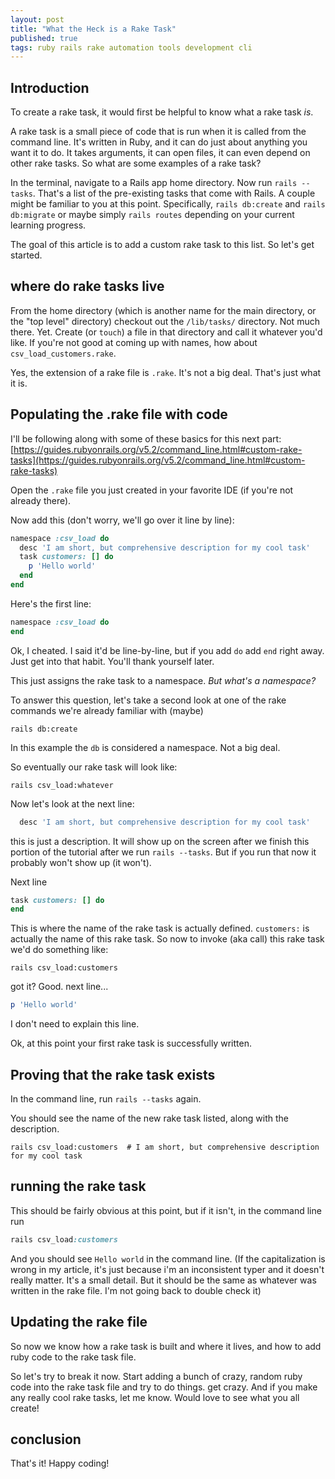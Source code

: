 ```yaml
---
layout: post
title: "What the Heck is a Rake Task"
published: true
tags: ruby rails rake automation tools development cli
---
```


## Introduction

To create a rake task, it would first be helpful to know what a rake task _is_.

A rake task is a small piece of code that is run when it is called from the command line. It's written in Ruby, and it can do just about anything you want it to do. It takes arguments, it can open files, it can even depend on other rake tasks. So what are some examples of a rake task?

In the terminal, navigate to a Rails app home directory. Now run `rails --tasks`. That's a list of the pre-existing tasks that come with Rails. A couple might be familiar to you at this point. Specifically, `rails db:create` and `rails db:migrate` or maybe simply `rails routes` depending on your current learning progress.

The goal of this article is to add a custom rake task to this list. So let's get started.

## where do rake tasks live

From the home directory (which is another name for the main directory, or the "top level" directory) checkout out the `/lib/tasks/` directory. Not much there. Yet. Create (or `touch`) a file in that directory and call it whatever you'd like. If you're not good at coming up with names, how about `csv_load_customers.rake`.

Yes, the extension of a rake file is `.rake`. It's not a big deal. That's just what it is.

## Populating the .rake file with code

I'll be following along with some of these basics for this next part: [https://guides.rubyonrails.org/v5.2/command_line.html#custom-rake-tasks](https://guides.rubyonrails.org/v5.2/command_line.html#custom-rake-tasks)

Open the `.rake` file you just created in your favorite IDE (if you're not already there).

Now add this (don't worry, we'll go over it line by line):

```ruby
namespace :csv_load do
  desc 'I am short, but comprehensive description for my cool task'
  task customers: [] do
    p 'Hello world'
  end
end
```

Here's the first line:

```ruby
namespace :csv_load do
end
```

Ok, I cheated. I said it'd be line-by-line, but if you add `do` add `end` right away. Just get into that habit. You'll thank yourself later.

This just assigns the rake task to a namespace. _But what's a namespace?_

To answer this question, let's take a second look at one of the rake commands we're already familiar with (maybe)

```
rails db:create
```

In this example the `db` is considered a namespace. Not a big deal.

So eventually our rake task will look like:

```
rails csv_load:whatever
```

Now let's look at the next line:

```ruby
  desc 'I am short, but comprehensive description for my cool task'
```

this is just a description. It will show up on the screen after we finish this portion of the tutorial after we run `rails --tasks`. But if you run that now it probably won't show up (it won't).

Next line

```ruby
task customers: [] do
end
```

This is where the name of the rake task is actually defined. `customers:` is actually the name of this rake task. So now to invoke (aka call) this rake task we'd do something like:

```
rails csv_load:customers
```

got it? Good. next line...

```ruby
p 'Hello world'
```

I don't need to explain this line.

Ok, at this point your first rake task is successfully written.

## Proving that the rake task exists

In the command line, run `rails --tasks` again.

You should see the name of the new rake task listed, along with the description.

```
rails csv_load:customers  # I am short, but comprehensive description for my cool task
```

## running the rake task

This should be fairly obvious at this point, but if it isn't, in the command line run

```ruby
rails csv_load:customers
```

And you should see `Hello world` in the command line. (If the capitalization is wrong in my article, it's just because i'm an inconsistent typer and it doesn't really matter. It's a small detail. But it should be the same as whatever was written in the rake file. I'm not going back to double check it)

## Updating the rake file

So now we know how a rake task is built and where it lives, and how to add ruby code to the rake task file.

So let's try to break it now. Start adding a bunch of crazy, random ruby code into the rake task file and try to do things. get crazy. And if you make any really cool rake tasks, let me know. Would love to see what you all create!

## conclusion

That's it! Happy coding!
